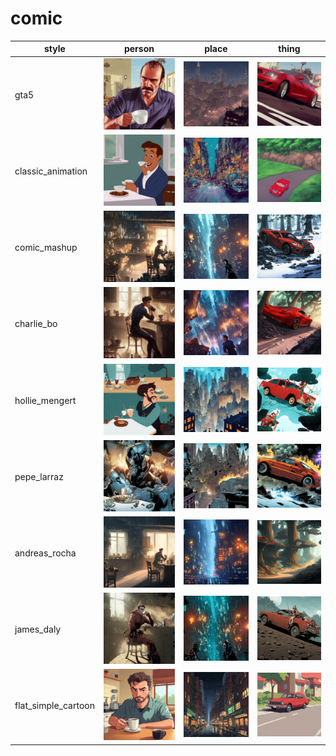 # comic

| style | person | place | thing |
| --- | --- | --- | --- |
| gta5 | ![](/images/gta5_person.webp?raw=true) | ![](/images/gta5_place.webp?raw=true) | ![](/images/gta5_thing.webp?raw=true) |
| classic_animation | ![](/images/classic_animation_person.webp?raw=true) | ![](/images/classic_animation_place.webp?raw=true) | ![](/images/classic_animation_thing.webp?raw=true) |
| comic_mashup | ![](/images/comic_mashup_person.webp?raw=true) | ![](/images/comic_mashup_place.webp?raw=true) | ![](/images/comic_mashup_thing.webp?raw=true) |
| charlie_bo | ![](/images/charlie_bo_person.webp?raw=true) | ![](/images/charlie_bo_place.webp?raw=true) | ![](/images/charlie_bo_thing.webp?raw=true) |
| hollie_mengert | ![](/images/hollie_mengert_person.webp?raw=true) | ![](/images/hollie_mengert_place.webp?raw=true) | ![](/images/hollie_mengert_thing.webp?raw=true) |
| pepe_larraz | ![](/images/pepe_larraz_person.webp?raw=true) | ![](/images/pepe_larraz_place.webp?raw=true) | ![](/images/pepe_larraz_thing.webp?raw=true) |
| andreas_rocha | ![](/images/andreas_rocha_person.webp?raw=true) | ![](/images/andreas_rocha_place.webp?raw=true) | ![](/images/andreas_rocha_thing.webp?raw=true) |
| james_daly | ![](/images/james_daly_person.webp?raw=true) | ![](/images/james_daly_place.webp?raw=true) | ![](/images/james_daly_thing.webp?raw=true) |
| flat_simple_cartoon | ![](/images/flat_simple_cartoon_person.webp?raw=true) | ![](/images/flat_simple_cartoon_place.webp?raw=true) | ![](/images/flat_simple_cartoon_thing.webp?raw=true) |